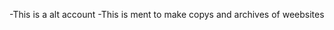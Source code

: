 -This is a alt account
-This is ment to make copys and archives of weebsites
<!---
DontScamPlz/DontScamPlz is a ✨ special ✨ repository because its `README.md` (this file) appears on your GitHub profile.
You can click the Preview link to take a look at your changes.
--->
